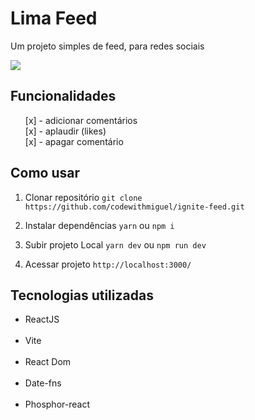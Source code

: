 # Lima Feed

Um projeto simples de feed, para redes sociais

<img src="https://media.discordapp.net/attachments/960925345824010270/1286332500939116645/Lima-feed.png?ex=66fea97f&is=66fd57ff&hm=ed5e048dd88f837408906e058797a76da295c37903132290b798bc871fba732f&=&format=webp&quality=lossless&width=550&height=256"/>

## Funcionalidades

<ul>
  [x] - adicionar comentários<br>
  [x] - aplaudir (likes)<br>
  [x] - apagar comentário<br>
</ul>

## Como usar

1. Clonar repositório
``git clone https://github.com/codewithmiguel/ignite-feed.git ``

2. Instalar dependências
``yarn`` ou ``npm i``

3. Subir projeto Local
``yarn dev`` ou ``npm run dev``

4. Acessar projeto
``http://localhost:3000/``

## Tecnologias utilizadas

<ul>
  <li>ReactJS</li><br>
  <li>Vite</li><br>
  <li>React Dom</li><br>
  <li>Date-fns</li><br>
  <li>Phosphor-react</li><br>
</ul>
